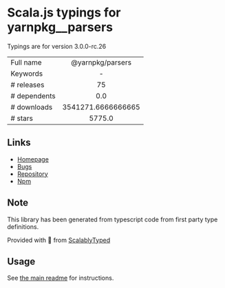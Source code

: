 
# Scala.js typings for yarnpkg__parsers

Typings are for version 3.0.0-rc.26



|                    |                 |
| ------------------ | :-------------: |
| Full name          | @yarnpkg/parsers |
| Keywords           | - |
| # releases         | 75 |
| # dependents       | 0.0 |
| # downloads        | 3541271.6666666665 |
| # stars            | 5775.0 |

## Links
- [Homepage](https://github.com/yarnpkg/berry#readme)
- [Bugs](https://github.com/yarnpkg/berry/issues)
- [Repository](https://github.com/yarnpkg/berry)
- [Npm](https://www.npmjs.com/package/%40yarnpkg%2Fparsers)
    


## Note
This library has been generated from typescript code from first party type definitions.

Provided with :purple_heart: from [ScalablyTyped](https://github.com/oyvindberg/ScalablyTyped)

## Usage
See [the main readme](../../readme.md) for instructions.


